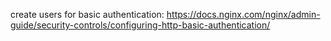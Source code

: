 create users for basic authentication: 
https://docs.nginx.com/nginx/admin-guide/security-controls/configuring-http-basic-authentication/
